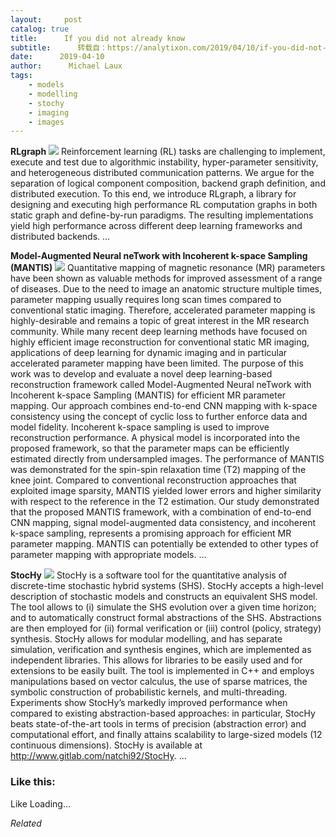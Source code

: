 ```yaml
---
layout:     post
catalog: true
title:      If you did not already know
subtitle:      转载自：https://analytixon.com/2019/04/10/if-you-did-not-already-know-698/
date:      2019-04-10
author:      Michael Laux
tags:
    - models
    - modelling
    - stochy
    - imaging
    - images
---
```


**RLgraph** ![](https://analytixon.files.wordpress.com/2015/01/google.png?w=529)
Reinforcement learning (RL) tasks are challenging to implement, execute and test due to algorithmic instability, hyper-parameter sensitivity, and heterogeneous distributed communication patterns. We argue for the separation of logical component composition, backend graph definition, and distributed execution. To this end, we introduce RLgraph, a library for designing and executing high performance RL computation graphs in both static graph and define-by-run paradigms. The resulting implementations yield high performance across different deep learning frameworks and distributed backends. … 

**Model-Augmented Neural neTwork with Incoherent k-space Sampling (MANTIS)** ![](https://analytixon.files.wordpress.com/2015/01/google.png?w=529)
Quantitative mapping of magnetic resonance (MR) parameters have been shown as valuable methods for improved assessment of a range of diseases. Due to the need to image an anatomic structure multiple times, parameter mapping usually requires long scan times compared to conventional static imaging. Therefore, accelerated parameter mapping is highly-desirable and remains a topic of great interest in the MR research community. While many recent deep learning methods have focused on highly efficient image reconstruction for conventional static MR imaging, applications of deep learning for dynamic imaging and in particular accelerated parameter mapping have been limited. The purpose of this work was to develop and evaluate a novel deep learning-based reconstruction framework called Model-Augmented Neural neTwork with Incoherent k-space Sampling (MANTIS) for efficient MR parameter mapping. Our approach combines end-to-end CNN mapping with k-space consistency using the concept of cyclic loss to further enforce data and model fidelity. Incoherent k-space sampling is used to improve reconstruction performance. A physical model is incorporated into the proposed framework, so that the parameter maps can be efficiently estimated directly from undersampled images. The performance of MANTIS was demonstrated for the spin-spin relaxation time (T2) mapping of the knee joint. Compared to conventional reconstruction approaches that exploited image sparsity, MANTIS yielded lower errors and higher similarity with respect to the reference in the T2 estimation. Our study demonstrated that the proposed MANTIS framework, with a combination of end-to-end CNN mapping, signal model-augmented data consistency, and incoherent k-space sampling, represents a promising approach for efficient MR parameter mapping. MANTIS can potentially be extended to other types of parameter mapping with appropriate models. … 

**StocHy** ![](https://analytixon.files.wordpress.com/2015/01/google.png?w=529)
StocHy is a software tool for the quantitative analysis of discrete-time stochastic hybrid systems (SHS). StocHy accepts a high-level description of stochastic models and constructs an equivalent SHS model. The tool allows to (i) simulate the SHS evolution over a given time horizon; and to automatically construct formal abstractions of the SHS. Abstractions are then employed for (ii) formal verification or (iii) control (policy, strategy) synthesis. StocHy allows for modular modelling, and has separate simulation, verification and synthesis engines, which are implemented as independent libraries. This allows for libraries to be easily used and for extensions to be easily built. The tool is implemented in C++ and employs manipulations based on vector calculus, the use of sparse matrices, the symbolic construction of probabilistic kernels, and multi-threading. Experiments show StocHy’s markedly improved performance when compared to existing abstraction-based approaches: in particular, StocHy beats state-of-the-art tools in terms of precision (abstraction error) and computational effort, and finally attains scalability to large-sized models (12 continuous dimensions). StocHy is available at http://www.gitlab.com/natchi92/StocHy. … 





### Like this:

Like Loading...


*Related*

